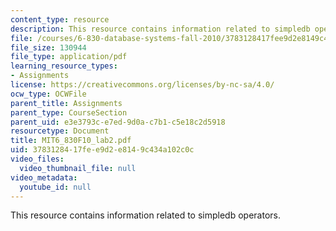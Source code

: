 ```yaml
---
content_type: resource
description: This resource contains information related to simpledb operators.
file: /courses/6-830-database-systems-fall-2010/3783128417fee9d2e8149c434a102c0c_MIT6_830F10_lab2.pdf
file_size: 130944
file_type: application/pdf
learning_resource_types:
- Assignments
license: https://creativecommons.org/licenses/by-nc-sa/4.0/
ocw_type: OCWFile
parent_title: Assignments
parent_type: CourseSection
parent_uid: e3e3793c-e7ed-9d0a-c7b1-c5e18c2d5918
resourcetype: Document
title: MIT6_830F10_lab2.pdf
uid: 37831284-17fe-e9d2-e814-9c434a102c0c
video_files:
  video_thumbnail_file: null
video_metadata:
  youtube_id: null
---
```

This resource contains information related to simpledb operators.
